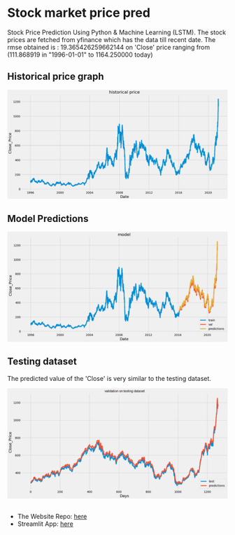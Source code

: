 # Stock market price pred
Stock Price Prediction Using Python & Machine Learning (LSTM).
The stock prices are fetched from yfinance which has the data till recent date.
The rmse obtained is : 19.365426259662144 on 'Close' price ranging from (111.868919 in "1996-01-01" to 1164.250000 today)

## Historical price graph
<span style="display:block;text-align:center">![](images/historical.png)</span>

## Model Predictions
<span style="display:block;text-align:center">![](images/model.png)</span>

## Testing dataset
The predicted value of the 'Close' is very similar to the testing dataset.

<span style="display:block;text-align:center">![](images/validation.png)</span>

##
- The Website Repo: [here](https://github.com/shhubhxm/StockMarketPrediction_StreamlitApp)
- Streamlit App: [here](https://cutt.ly/stockforecasting)
